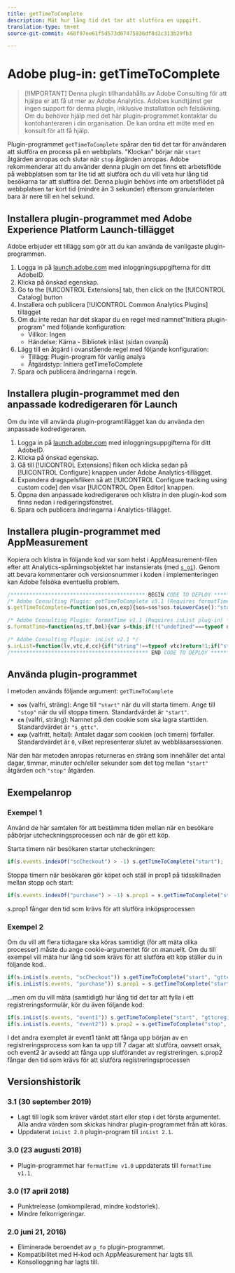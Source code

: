 ```yaml
---
title: getTimeToComplete
description: Mät hur lång tid det tar att slutföra en uppgift.
translation-type: tm+mt
source-git-commit: 468f97ee61f5d573d07475836df8d2c313b29fb3

---
```



# Adobe plug-in: getTimeToComplete

> [!IMPORTANT] Denna plugin tillhandahålls av Adobe Consulting för att hjälpa er att få ut mer av Adobe Analytics. Adobes kundtjänst ger ingen support för denna plugin, inklusive installation och felsökning. Om du behöver hjälp med det här plugin-programmet kontaktar du kontohanteraren i din organisation. De kan ordna ett möte med en konsult för att få hjälp.

Plugin-programmet `getTimeToComplete` spårar den tid det tar för användaren att slutföra en process på en webbplats. &quot;Klockan&quot; börjar när `start` åtgärden anropas och slutar när `stop` åtgärden anropas. Adobe rekommenderar att du använder denna plugin om det finns ett arbetsflöde på webbplatsen som tar lite tid att slutföra och du vill veta hur lång tid besökarna tar att slutföra det. Denna plugin behövs inte om arbetsflödet på webbplatsen tar kort tid (mindre än 3 sekunder) eftersom granulariteten bara är nere till en hel sekund.

## Installera plugin-programmet med Adobe Experience Platform Launch-tillägget

Adobe erbjuder ett tillägg som gör att du kan använda de vanligaste plugin-programmen.

1. Logga in på [launch.adobe.com](https://launch.adobe.com) med inloggningsuppgifterna för ditt AdobeID.
1. Klicka på önskad egenskap.
1. Go to the [!UICONTROL Extensions] tab, then click on the [!UICONTROL Catalog] button
1. Installera och publicera [!UICONTROL Common Analytics Plugins] tillägget
1. Om du inte redan har det skapar du en regel med namnet&quot;Initiera plugin-program&quot; med följande konfiguration:
   * Villkor: Ingen
   * Händelse: Kärna - Bibliotek inläst (sidan ovanpå)
1. Lägg till en åtgärd i ovanstående regel med följande konfiguration:
   * Tillägg: Plugin-program för vanlig analys
   * Åtgärdstyp: Initiera getTimeToComplete
1. Spara och publicera ändringarna i regeln.

## Installera plugin-programmet med den anpassade kodredigeraren för Launch

Om du inte vill använda plugin-programtillägget kan du använda den anpassade kodredigeraren.

1. Logga in på [launch.adobe.com](https://launch.adobe.com) med inloggningsuppgifterna för ditt AdobeID.
1. Klicka på önskad egenskap.
1. Gå till [!UICONTROL Extensions] fliken och klicka sedan på [!UICONTROL Configure] knappen under Adobe Analytics-tillägget.
1. Expandera dragspelsfliken så att [!UICONTROL Configure tracking using custom code] den visar [!UICONTROL Open Editor] knappen.
1. Öppna den anpassade kodredigeraren och klistra in den plugin-kod som finns nedan i redigeringsfönstret.
1. Spara och publicera ändringarna i Analytics-tillägget.

## Installera plugin-programmet med AppMeasurement

Kopiera och klistra in följande kod var som helst i AppMeasurement-filen efter att Analytics-spårningsobjektet har instansierats (med [`s_gi`](../functions/s-gi.md)). Genom att bevara kommentarer och versionsnummer i koden i implementeringen kan Adobe felsöka eventuella problem.

```js
/******************************************* BEGIN CODE TO DEPLOY *******************************************/
/* Adobe Consulting Plugin: getTimeToComplete v3.1 (Requires formatTime and inList plug-ins) */
s.getTimeToComplete=function(sos,cn,exp){sos=sos?sos.toLowerCase():"start";if("stop"===sos||"start"===sos){cn=cn?cn:"s_gttc";exp=exp?exp:0;var s=this,d=s.c_r(cn),e=new Date;if("start"===sos&&!d)s.c_w(cn,e.getTime(),exp?new Date(e.getTime()+864E5*exp):0);else if("stop"===sos&&d)return sos=Math.round((e.getTime()-d)/1E3),s.c_w(cn,"",0),s.formatTime(sos)}};

/* Adobe Consulting Plugin: formatTime v1.1 (Requires inList plug-in) */
s.formatTime=function(ns,tf,bml){var s=this;if(!("undefined"===typeof ns||isNaN(ns)||0>Number(ns))){if("string"===typeof tf&&"d"===tf||("string"!==typeof tf||!s.inList("h,m,s",tf))&&86400<=ns){tf=86400;var d="days";bml=isNaN(bml)?1:tf/(bml*tf)} else"string"===typeof tf&&"h"===tf||("string"!==typeof tf||!s.inList("m,s",tf))&&3600<=ns?(tf=3600,d="hours", bml=isNaN(bml)?4: tf/(bml*tf)):"string"===typeof tf&&"m"===tf||("string"!==typeof tf||!s.inList("s",tf))&&60<=ns?(tf=60,d="minutes",bml=isNaN(bml)?2: tf/(bml*tf)):(tf=1,d="seconds",bml=isNaN(bml)?.2:tf/bml);ns=Math.round(ns*bml/tf)/bml+" "+d;0===ns.indexOf("1 ")&&(ns=ns.substring(0,ns.length-1));return ns}};

/* Adobe Consulting Plugin: inList v2.1 */
s.inList=function(lv,vtc,d,cc){if("string"!==typeof vtc)return!1;if("string"===typeof lv)lv=lv.split(d||",");else if("object"!== typeof lv)return!1;d=0;for(var e=lv.length;d<e;d++)if(1==cc&&vtc===lv[d]||vtc.toLowerCase()===lv[d].toLowerCase())return!0;return!1};
/******************************************** END CODE TO DEPLOY ********************************************/
```

## Använda plugin-programmet

I metoden används följande argument: `getTimeToComplete`

* **`sos`** (valfri, sträng): Ange till `"start"` när du vill starta timern. Ange till `"stop"` när du vill stoppa timern. Standardvärdet är `"start"`.
* **`cn`** (valfri, sträng): Namnet på den cookie som ska lagra starttiden. Standardvärdet är `"s_gttc"`.
* **`exp`** (valfritt, heltal): Antalet dagar som cookien (och timern) förfaller. Standardvärdet är `0`, vilket representerar slutet av webbläsarsessionen.

När den här metoden anropas returneras en sträng som innehåller det antal dagar, timmar, minuter och/eller sekunder som det tog mellan `"start"` åtgärden och `"stop"` åtgärden.

## Exempelanrop

### Exempel 1

Använd de här samtalen för att bestämma tiden mellan när en besökare påbörjar utcheckningsprocessen och när de gör ett köp.

Starta timern när besökaren startar utcheckningen:

```js
if(s.events.indexOf("scCheckout") > -1) s.getTimeToComplete("start");
```

Stoppa timern när besökaren gör köpet och ställ in prop1 på tidsskillnaden mellan stopp och start:

```js
if(s.events.indexOf("purchase") > -1) s.prop1 = s.getTimeToComplete("stop");
```

s.prop1 fångar den tid som krävs för att slutföra inköpsprocessen

### Exempel 2

Om du vill att flera tidtagare ska köras samtidigt (för att mäta olika processer) måste du ange cookie-argumentet för cn manuellt.  Om du till exempel vill mäta hur lång tid som krävs för att slutföra ett köp ställer du in följande kod..

```javascript
if(s.inList(s.events, "scCheckout")) s.getTimeToComplete("start", "gttcpurchase");
if(s.inList(s.events, "purchase")) s.prop1 = s.getTimeToComplete("start", "gttcpurchase");
```

...men om du vill mäta (samtidigt) hur lång tid det tar att fylla i ett registreringsformulär, kör du även följande kod:

```js
if(s.inList(s.events, "event1")) s.getTimeToComplete("start", "gttcregister", 7);
if(s.inList(s.events, "event2")) s.prop2 = s.getTimeToComplete("stop", "gttcregister", 7);
```

I det andra exemplet är event1 tänkt att fånga upp början av en registreringsprocess som kan ta upp till 7 dagar att slutföra, oavsett orsak, och event2 är avsedd att fånga upp slutförandet av registreringen.  s.prop2 fångar den tid som krävs för att slutföra registreringsprocessen

## Versionshistorik

### 3.1 (30 september 2019)

* Lagt till logik som kräver värdet start eller stop i det första argumentet.  Alla andra värden som skickas hindrar plugin-programmet från att köras.
* Uppdaterat `inList 2.0` plugin-program till `inList 2.1`.

### 3.0 (23 augusti 2018)

* Plugin-programmet har `formatTime v1.0` uppdaterats till `formatTime v1.1`.

### 3.0 (17 april 2018)

* Punktrelease (omkompilerad, mindre kodstorlek).
* Mindre felkorrigeringar.

### 2.0 juni 21, 2016)

* Eliminerade beroendet av `p_fo` plugin-programmet.
* Kompatibilitet med H-kod och AppMeasurement har lagts till.
* Konsolloggning har lagts till.
